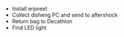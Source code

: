 - Install erpnext
- Collect disheng PC and send to aftershock
- Return bag to Decathlon
- Find LED light
